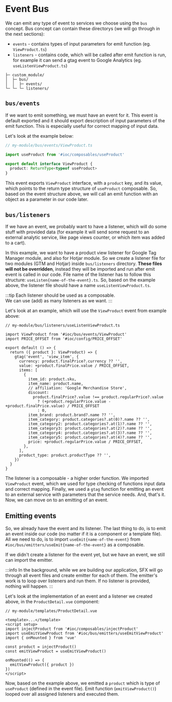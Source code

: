 # Event Bus

We can emit any type of event to services we choose using the `bus` concept. Bus concept can contain these directorys (we will go through in the next sections):

- `events` - contains types of input parameters for emit function (eg. `ViewProduct.ts`)
- `listeners` - contains code, which will be called after emit function is run, for example it can send a gtag event to Google Analytics (eg. `useListenViewProduct.ts`)

```
├─ custom_module/
│  ├─ bus/
│  │  ├─ events/
└─ └─ └─ listeners/
```

## `bus/events`

If we want to emit something, we must have an event for it. This event is default exported and it should export description of input parameters of the emit function. This is especially useful for correct mapping of input data.

Let's look at the example below:

```ts
// my-module/bus/events/ViewProduct.ts

import useProduct from '#ioc/composables/useProduct'

export default interface ViewProduct {
  product: ReturnType<typeof useProduct>
}
```

This event exports `ViewProduct` interface, with a `product` key, and its value, which points to the return type structure of `useProduct` composable. So, based on the event structure above, we will call an emit function with an object as a parameter in our code later.

## `bus/listeners`

If we have an event, we probably want to have a listener, which will do some stuff with provided data (for example it will send some request to an external analytic service, like page views counter, or which item was added to a cart).

In this example, we want to have a product view listener for Google Tag Manager module, and also for Hotjar module. So we create a listener file for two modules (GTM and Hotjar) inside `bus/listeners` directory. **These files will not be overridden**, instead they will be imported and run after emit event is called in our code. File name of the listener has to follow this structure: `useListen{name-of-the-event}.ts`. So, based on the example above, the listener file should have a name `useListenViewProduct.ts`.

:::tip
Each listener should be used as a composable. <br />
We can use (add) as many listeners as we want.
:::

Let's look at an example, which will use the `ViewProduct` event from example above:

```ts{3,7}
// my-module/bus/listeners/useListenViewProduct.ts

import ViewProduct from '#ioc/bus/events/ViewProduct'
import PRICE_OFFSET from '#ioc/config/PRICE_OFFSET'

export default () => {
  return ({ product }: ViewProduct) => {
    gtag('event', 'view_item', {
      currency: product.finalPrice?.currency ?? '',
      value: +product.finalPrice.value / PRICE_OFFSET,
      items: [
        {
          item_id: product.sku,
          item_name: product.name,
          // affiliation: 'Google Merchandise Store',
          discount:
            product.finalPrice?.value !== product.regularPrice?.value
              ? (+product.regularPrice.value - +product.finalPrice.value) / PRICE_OFFSET
              : 0,
          item_brand: product.brand?.name ?? '',
          item_category: product.categories?.at(0)?.name ?? '',
          item_category2: product.categories?.at(1)?.name ?? '',
          item_category3: product.categories?.at(2)?.name ?? '',
          item_category4: product.categories?.at(3)?.name ?? '',
          item_category5: product.categories?.at(4)?.name ?? '',
          price: +product.regularPrice.value / PRICE_OFFSET,
        },
      ],
      product_type: product.productType ?? '',
    })
  }
}
```

The listener is a composable - a higher order function. We imported `ViewProduct` event, which we used for type checking of functions input data and correct mapping. Finally, we used a `gtag` function for emitting an event to an external service with parameters that the service needs. And, that's it. Now, we can move on to an emitting of an event.

## Emitting events

So, we already have the event and its listener. The last thing to do, is to emit an event inside our code (no matter if it is a component or a template file). All we need to do, is to import `useEmit{name-of-the-event}` from `#ioc/bus/emitters/useEmit{name-of-the-event}` as a composable.

If we didn't create a listener for the event yet, but we have an event, we still can import the emitter.

:::info
In the background, while we are building our application, SFX will go through all event files and create emitter for each of them. The emitter's work is to loop over listeners and run them. If no listener is provided, nothing will happen.
:::

Let's look at the implementation of an event and a listener we created above, in the `ProductDetail.vue` component:

```vue{6,10,13}
// my-module/templates/ProductDetail.vue

<template>...</template>
<script setup>
import injectProduct from '#ioc/composables/injectProduct'
import useEmitViewProduct from '#ioc/bus/emitters/useEmitViewProduct'
import { onMounted } from 'vue'

const product = injectProduct()
const emitViewProduct = useEmitViewProduct()

onMounted(() => {
  emitViewProduct({ product })
})
</script>
```

Now, based on the example above, we emitted a `product` which is type of `useProduct` (defined in the event file). Emit function (`emitViewProduct()`) looped over all assigned listeners and executed them.
